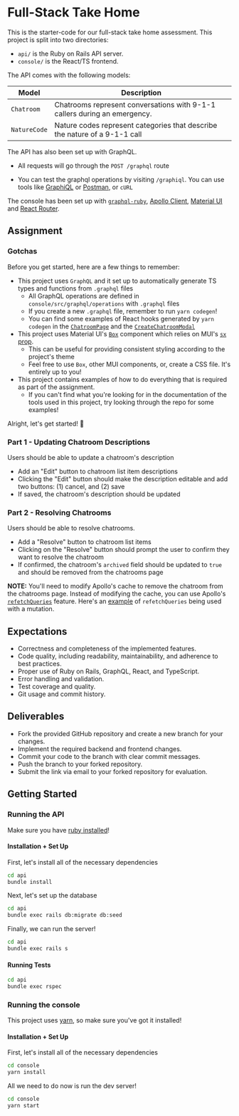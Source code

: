 # Full-Stack Take Home

This is the starter-code for our full-stack take home assessment. This project is split into two directories:

- `api/` is the Ruby on Rails API server.
- `console/` is the React/TS frontend.

The API comes with the following models:

| Model        | Description                                                                |
| ------------ | -------------------------------------------------------------------------- |
| `Chatroom`   | Chatrooms represent conversations with 9-1-1 callers during an emergency.  |
| `NatureCode` | Nature codes represent categories that describe the nature of a 9-1-1 call |

The API has also been set up with GraphQL.

- All requests will go through the `POST /graphql` route

- You can test the graphql operations by visiting `/graphiql`. You can use tools like [GraphiQL](https://github.com/graphql/graphiql)
  or [Postman](https://www.postman.com/), or `cURL`

The console has been set up with [`graphql-ruby`](https://graphql-ruby.org/), [Apollo Client](https://www.apollographql.com/docs/react), [Material UI](https://mui.com/material-ui/getting-started/usage/) and [React Router](https://reactrouter.com/en/main).

## Assignment

### Gotchas

Before you get started, here are a few things to remember:

- This project uses `GraphQL` and it set up to automatically generate TS types and functions from `.graphql` files
  - All GraphQL operations are defined in `console/src/graphql/operations` with `.graphql` files
  - If you create a new `.graphql` file, remember to run `yarn codegen`!
  - You can find some examples of React hooks generated by `yarn codegen` in the [`ChatroomPage`](console/src/modules/chatroom/ChatroomsPage.tsx) and the [`CreateChatroomModal`](console/src/modules/chatroom/CreateChatroomModal.tsx)
- This project uses Material UI's [`Box`](https://mui.com/system/react-box/) component which relies on MUI's [`sx` prop](https://mui.com/system/getting-started/the-sx-prop/).
  - This can be useful for providing consistent styling according to the project's theme
  - Feel free to use `Box`, other MUI components, or, create a CSS file. It's entirely up to you!
- This project contains examples of how to do everything that is required as part of the assignment.
  - If you can't find what you're looking for in the documentation of the tools used in this project, try looking through the repo for some examples!

Alright, let's get started! 🚀

### Part 1 - Updating Chatroom Descriptions

Users should be able to update a chatroom's description

- Add an "Edit" button to chatroom list item descriptions
- Clicking the "Edit" button should make the description editable and add two buttons: (1) cancel, and (2) save
- If saved, the chatroom's description should be updated

### Part 2 - Resolving Chatrooms

Users should be able to resolve chatrooms.

- Add a "Resolve" button to chatroom list items
- Clicking on the "Resolve" button should prompt the user to confirm they want to resolve the chatroom
- If confirmed, the chatroom's `archived` field should be updated to `true` and should be removed from the chatrooms page

**NOTE:** You'll need to modify Apollo's cache to remove the chatroom from the chatrooms page. Instead of modifying the cache, you can use Apollo's [`refetchQueries`](https://www.apollographql.com/docs/react/data/mutations/#refetching-queries) feature. Here's an [example](console/src/modules/chatroom/CreateChatroomModal.tsx) of `refetchQueries` being used with a mutation.

## Expectations

- Correctness and completeness of the implemented features.
- Code quality, including readability, maintainability, and adherence to best practices.
- Proper use of Ruby on Rails, GraphQL, React, and TypeScript.
- Error handling and validation.
- Test coverage and quality.
- Git usage and commit history.

## Deliverables

- Fork the provided GitHub repository and create a new branch for your changes.
- Implement the required backend and frontend changes.
- Commit your code to the branch with clear commit messages.
- Push the branch to your forked repository.
- Submit the link via email to your forked repository for evaluation.

## Getting Started

### Running the API

Make sure you have [ruby installed](https://www.ruby-lang.org/en/documentation/installation/)!

#### Installation + Set Up

First, let's install all of the necessary dependencies

```sh
cd api
bundle install
```

Next, let's set up the database

```sh
cd api
bundle exec rails db:migrate db:seed
```

Finally, we can run the server!

```sh
cd api
bundle exec rails s
```

#### Running Tests

```sh
cd api
bundle exec rspec
```

### Running the console

This project uses [yarn](https://classic.yarnpkg.com/en/docs/install#mac-stable), so make sure you've got it installed!

#### Installation + Set Up

First, let's install all of the necessary dependencies

```sh
cd console
yarn install
```

All we need to do now is run the dev server!

```sh
cd console
yarn start
```
